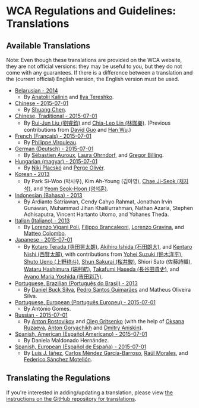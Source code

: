 # WCA Regulations and Guidelines: Translations

## Available Translations

Note: Even though these translations are provided on the WCA website, they are not official versions: they may be useful to you, but they do not come with any guarantees. If there is a difference between a translation and the (current official) English version, the English version must be used.

- [Belarusian - 2014](./belarusian/)
    - By [Anatolii Kalinin](https://www.worldcubeassociation.org/results/p.php?i=2011KALI01) and [Ilya Tereshko](https://www.worldcubeassociation.org/results/p.php?i=2012TERE01).
- [Chinese - 2015-07-01](./chinese/)
    - By [Shuang Chen](https://www.worldcubeassociation.org/results/p.php?i=2008CHEN27).
- [Chinese, Traditional - 2015-07-01](./chinese-traditional)
    - By [Rui-Jun Liu (劉睿鈞)](https://www.worldcubeassociation.org/results/p.php?i=2011LIUR02) and [Chia-Leo Lin (林珈樂)](https://www.worldcubeassociation.org/results/p.php?i=2006LINC01). (Previous contributions from [David Guo](https://www.worldcubeassociation.org/results/p.php?i=2008GUOJ01) and [Han Wu](https://www.worldcubeassociation.org/results/p.php?i=2008WUHA01).)
- [French (Français) - 2015-07-01](./french/)
    - By [Philippe Virouleau](https://www.worldcubeassociation.org/results/p.php?i=2008VIRO01).
- [German (Deutsch) - 2015-07-01](./german/)
    - By [Sébastien Auroux](https://www.worldcubeassociation.org/results/p.php?i=2008AURO01), [Laura Ohrndorf](https://www.worldcubeassociation.org/results/p.php?i=2009OHRN01), and [Gregor Billing](https://www.worldcubeassociation.org/results/p.php?i=2012BILL01).
- [Hungarian (magyar) - 2015-07-01](./hungarian/)
    - By [Niki Placskó](https://www.worldcubeassociation.org/results/p.php?i=2008PLAC01) and [Perge Olivér](https://www.worldcubeassociation.org/results/p.php?i=2007PERG01).
- [Korean - 2013](./korean/)
    - By Park Si-Woo (박시우), Kim Ah-Young (김아영), [Chae Ji-Seok (채지석)](https://www.worldcubeassociation.org/results/p.php?i=2008JISE02), and [Yeom Seok-Hoon (염석훈)](https://www.worldcubeassociation.org/results/p.php?i=2007SEOK01).
- [Indonesian (Bahasa) - 2013](./indonesian/)
    - By Ardianto Satriawan, Cendy Cahyo Rahmat, Jonathan Irvin Gunawan, Muhammad Jihan Khalilurrahman, Nathan Azaria, Stephen Adhisaputra, Vincent Hartanto Utomo, and Yohanes Theda.
- [Italian (Italiano) - 2013](./italian/)
    - By [Lorenzo Vigani Poli](https://www.worldcubeassociation.org/results/p.php?i=2007POLI01), [Filippo Brancaleoni](https://www.worldcubeassociation.org/results/p.php?i=2008BRAN01), [Lorenzo Gravina](https://www.worldcubeassociation.org/results/p.php?i=2009GRAV01), and [Matteo Colombo](https://www.worldcubeassociation.org/results/p.php?i=2009COLO03).
- [Japanese - 2015-07-01](./japanese/)
    - By [Kotaro Terada (寺田晃太朗)](https://www.worldcubeassociation.org/results/p.php?i=2010TERA01), [Akihiro Ishida (石田朗大)](https://www.worldcubeassociation.org/results/p.php?i=2009ISHI01), and [Kentaro Nishi (西賢太郎)](https://www.worldcubeassociation.org/results/p.php?i=2006NISH01), with contributions from [Yohei Suzuki (鈴木洋平)](https://www.worldcubeassociation.org/results/p.php?i=2006SUZU03), [Shuto Ueno (上野柊斗)](https://www.worldcubeassociation.org/results/p.php?i=2008UENO01), [Shun Sakurai (桜井駿)](https://www.worldcubeassociation.org/results/p.php?i=2010SAKU01), Shiori Sato (佐藤詩織), [Wataru Hashimura (端村航)](https://www.worldcubeassociation.org/results/p.php?i=2008HASH02), [Takafumi Haseda (長谷田貴史)](https://www.worldcubeassociation.org/results/p.php?i=2006HASE01), and [Ayano Maria Yoshida (吉田彩乃)](https://www.worldcubeassociation.org/results/p.php?i=2009YOSH01).
- [Portuguese, Brazilian (Português do Brasil) - 2013](./portuguese-brazilian/)
    - By [Daniel Buck Silva](https://www.worldcubeassociation.org/results/p.php?i=2012SILV10), [Pedro Santos Guimarães](https://www.worldcubeassociation.org/results/p.php?i=2007GUIM01) and Matheus Oliveira Silva.
- [Portuguese, European (Português Europeu) - 2015-07-01](./portuguese-european/)
    - By António Gomes.
- [Russian - 2015-07-01](./russian/)
    - By [Anton Rostovikov](https://www.worldcubeassociation.org/results/p.php?i=2009ROST01) and [Oleg Gritsenko](https://www.worldcubeassociation.org/results/p.php?i=2011GRIT01) (with the help of [Oksana Ruzaeva](https://www.worldcubeassociation.org/results/p.php?i=2010RUZA01), [Anton Goryachikh](https://www.worldcubeassociation.org/results/p.php?i=2009GORY01) and [Dmitry Aniskin](https://www.worldcubeassociation.org/results/p.php?i=2011ANIS01)).
- [Spanish, American (Español Americano) - 2015-07-01](./spanish-american/)
    - By Daniela Maldonado Hernández.
- [Spanish, European (Español de España) - 2015-07-01](./spanish-european/)
    - By [Luis J. Iáñez](https://www.worldcubeassociation.org/results/p.php?i=2009PARE02), [Carlos Méndez García-Barroso](https://www.worldcubeassociation.org/results/p.php?i=2010GARC02), [Raúl Morales](https://www.worldcubeassociation.org/results/p.php?i=2013MORA02), and [Federico Sánchez Motellón](https://www.worldcubeassociation.org/results/p.php?i=2009SANC01).


## Translating the Regulations

If you're interested in adding/updating a translation, please view [the instructions on the GitHub repository for translations](https://github.com/cubing/wca-documents-translations#translation-instructions).
